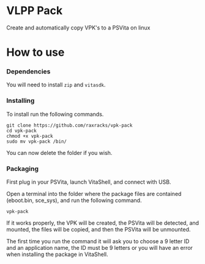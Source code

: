 # VLPP Pack
Create and automatically copy VPK's to a PSVita on linux


# How to use
### Dependencies
You will need to install ``zip`` and ``vitasdk``.

### Installing
To install run the following commands.
```
git clone https://github.com/raxracks/vpk-pack
cd vpk-pack
chmod +x vpk-pack
sudo mv vpk-pack /bin/
```

You can now delete the folder if you wish.

### Packaging
First plug in your PSVita, launch VitaShell, and connect with USB.

Open a terminal into the folder where the package files are contained (eboot.bin, sce_sys), and run the following command.
```
vpk-pack
```
If it works properly, the VPK will be created, the PSVita will be detected, and mounted, the files will be copied, and then the PSVita will be unmounted.

The first time you run the command it will ask you to choose a 9 letter ID and an application name, the ID must be 9 letters or you will have an error when installing the package in VitaShell.
